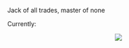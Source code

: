 Jack of all trades, master of none

Currently:
<p align="center">
  <a href="https://skillicons.dev">
        <img src="https://skillicons.dev/icons?i=git,html,javascript,linux,nodejs,postman,mongodb,tailwindcss,react" />
  </a>
</p>
<!---
dexisback/dexisback is a ✨ special ✨ repository because its `README.md` (this file) appears on your GitHub profile.
You can click the Preview link to take a look at your changes.
--->
